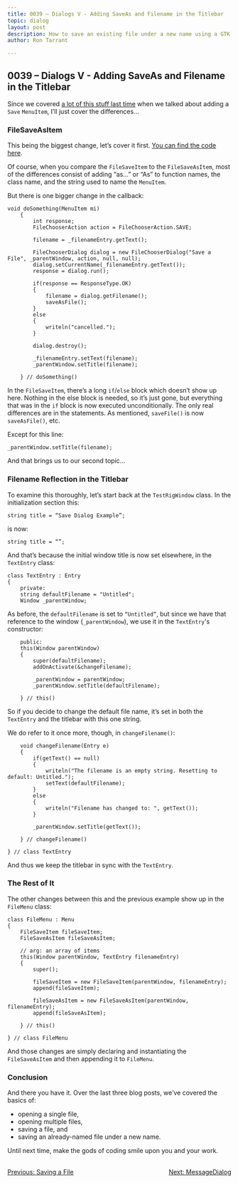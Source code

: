 ```yaml
---
title: 0039 – Dialogs V - Adding SaveAs and Filename in the Titlebar
topic: dialog
layout: post
description: How to save an existing file under a new name using a GTK FileChooserDialog - a D-language tutorial.
author: Ron Tarrant

---
```


## 0039 – Dialogs V - Adding SaveAs and Filename in the Titlebar

Since we covered [a lot of this stuff last time](http://gtkdcoding.com/2019/05/24/0038-file-save-dialog.html) when we talked about adding a `Save` `MenuItem`, I’ll just cover the differences…

### FileSaveAsItem

This being the biggest change, let’s cover it first. [You can find the code here](https://github.com/rontarrant/gtkDcoding/blob/master/013_dialogs/dialog_013_05_file_save_as.d).

Of course, when you compare the `FileSaveItem` to the `FileSaveAsItem`, most of the differences consist of adding “as…” or “As” to function names, the class name, and the string used to name the `MenuItem`.

But there is one bigger change in the callback:

	void doSomething(MenuItem mi)
		{
			int response;
			FileChooserAction action = FileChooserAction.SAVE;
	
			filename = _filenameEntry.getText();
	
			FileChooserDialog dialog = new FileChooserDialog("Save a File", _parentWindow, action, null, null);
			dialog.setCurrentName(_filenameEntry.getText());
			response = dialog.run();
	
			if(response == ResponseType.OK)
			{
				filename = dialog.getFilename();
				saveAsFile();
			}
			else
			{
				writeln("cancelled.");
			}
	
			dialog.destroy();		
	
			_filenameEntry.setText(filename);
			_parentWindow.setTitle(filename);
	
		} // doSomething()

In the `FileSaveItem`, there’s a long `if`/`else` block which doesn’t show up here. Nothing in the else block is needed, so it’s just gone, but everything that was in the `if` block is now executed unconditionally. The only real differences are in the statements. As mentioned, `saveFile()` is now `saveAsFile()`, etc.

Except for this line:

	_parentWindow.setTitle(filename);

And that brings us to our second topic…

### Filename Reflection in the Titlebar

To examine this thoroughly, let’s start back at the `TestRigWindow` class. In the initialization section this:

	string title = “Save Dialog Example”;

is now:

	string title = “”;

And that’s because the initial window title is now set elsewhere, in the `TextEntry` class:

	class TextEntry : Entry
	{
		private:
		string defaultFilename = "Untitled";
		Window _parentWindow;

As before, the `defaultFilename` is set to `“Untitled”`, but since we have that reference to the window (`_parentWindow`), we use it in the `TextEntry`'s constructor:

		public:
		this(Window parentWindow)
		{
			super(defaultFilename);
			addOnActivate(&changeFilename);
			
			_parentWindow = parentWindow;
			_parentWindow.setTitle(defaultFilename);
			
		} // this()

So if you decide to change the default file name, it’s set in both the `TextEntry` and the titlebar with this one string.

We do refer to it once more, though, in `changeFilename()`:

		void changeFilename(Entry e)
		{
			if(getText() == null)
			{
				writeln("The filename is an empty string. Resetting to default: Untitled.");
				setText(defaultFilename);
			}
			else
			{
				writeln("Filename has changed to: ", getText());
			}
	
			_parentWindow.setTitle(getText());
	
		} // changeFilename()
	
	} // class TextEntry

And thus we keep the titlebar in sync with the `TextEntry`.

### The Rest of It

The other changes between this and the previous example show up in the `FileMenu` class:

	class FileMenu : Menu
	{
		FileSaveItem fileSaveItem;
		FileSaveAsItem fileSaveAsItem;
		
		// arg: an array of items
		this(Window parentWindow, TextEntry filenameEntry)
		{
			super();
			
			fileSaveItem = new FileSaveItem(parentWindow, filenameEntry);
			append(fileSaveItem);
	
			fileSaveAsItem = new FileSaveAsItem(parentWindow, filenameEntry);
			append(fileSaveAsItem);
			
		} // this()
		
	} // class FileMenu

And those changes are simply declaring and instantiating the `FileSaveAsItem` and then appending it to `FileMenu`.

### Conclusion

And there you have it. Over the last three blog posts, we’ve covered the basics of:

- opening a single file,
- opening multiple files,
- saving a file, and
- saving an already-named file under a new name.

Until next time, make the gods of coding smile upon you and your work.


<BR>
<div style="float: left;">
	<a href="https://gtkdcoding.com/2019/05/24/0038-file-save-dialog.html">Previous: Saving a File</a>
</div>
<div style="float: right;">
	<a href="https://gtkdcoding.com/2019/05/31/0040-messagedialog.html">Next: MessageDialog</a>
</div>
<BR>
